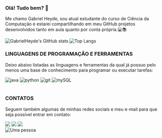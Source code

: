 ### Olá! Tudo bem? 👋


Me chamo Gabriel Heyde, sou atual estudante do curso de Ciência da Computação e estarei compartilhando em meu GitHub projetos desenvolvidos tanto em aula quanto por conta própria.💻📚

![GabrielHeyde's GitHub stats](https://github-readme-stats.vercel.app/api?username=GabrielHeyde&show_icons=true&theme=gotham)
![Top Langs](https://github-readme-stats.vercel.app/api/top-langs/?username=GabrielHeyde&layout=compact&theme=gotham)

### LINGUAGENS DE PROGRAMAÇÃO E FERRAMENTAS
Deixo abaixo listadas as linguagens e ferramentas da qual já possuo pelo menos uma base de conhecimento para programar ou executar tarefas:
<div style="display: inline_block">
  <img align="center" alt="java" src="https://img.shields.io/badge/Java-ED8B00?style=for-the-badge&logo=openjdk&logoColor=white" />
  <img align="center" alt="python" src="https://img.shields.io/badge/Python-3776AB?style=for-the-badge&logo=python&logoColor=white" />
  <img align="center" alt="git" src="https://img.shields.io/badge/GIT-E44C30?style=for-the-badge&logo=git&logoColor=white" />
  <img align="center" alt="mySQL" src="https://img.shields.io/badge/MySQL-005C84?style=for-the-badge&logo=mysql&logoColor=white" />
</div><br/>

### CONTATOS
Seguem também algumas de minhas redes sociais e meu e-mail para que seja possível entrar em contato:

<div> 
  <a href="https://www.linkedin.com/in/gabrielheyde/" target="_blank"><img src="https://img.shields.io/badge/-LinkedIn-%230077B5?style=for-the-badge&logo=linkedin&logoColor=white" target="_blank"></a>
 <a href="https://www.instagram.com/gabrielheyde/" target="_blank"><img src="https://img.shields.io/badge/-Instagram-%23E4405F?style=for-the-badge&logo=instagram&logoColor=white" target="_blank"></a>
 <a href = "mailto:gabrielheyde2003@gmail.com"><img src="https://img.shields.io/badge/Gmail-D14836?style=for-the-badge&logo=gmail&logoColor=white" target="_blank"></a>

<div> 
      <img align="middle" src="https://media.licdn.com/dms/image/D4D08AQHYX8mHPuSXBg/croft-frontend-shrinkToFit1024/0/1639511743714?e=2147483647&v=beta&t=F_HrOBSCPkGDZAYepuafOGwiKe2nqUoS6ESFGdt5utM" alt="Uma pessoa">
